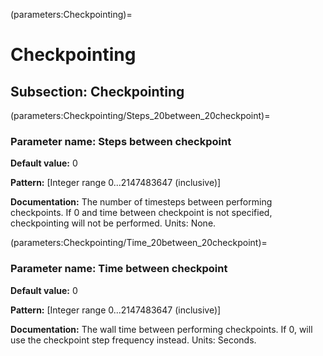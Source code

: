 (parameters:Checkpointing)=
# Checkpointing


## **Subsection:** Checkpointing


(parameters:Checkpointing/Steps_20between_20checkpoint)=
### __Parameter name:__ Steps between checkpoint
**Default value:** 0

**Pattern:** [Integer range 0...2147483647 (inclusive)]

**Documentation:** The number of timesteps between performing checkpoints. If 0 and time between checkpoint is not specified, checkpointing will not be performed. Units: None.

(parameters:Checkpointing/Time_20between_20checkpoint)=
### __Parameter name:__ Time between checkpoint
**Default value:** 0

**Pattern:** [Integer range 0...2147483647 (inclusive)]

**Documentation:** The wall time between performing checkpoints. If 0, will use the checkpoint step frequency instead. Units: Seconds.
